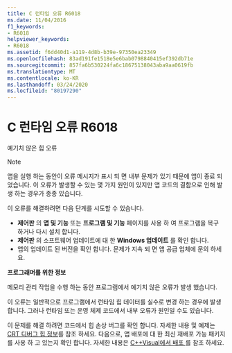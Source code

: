 ```yaml
---
title: C 런타임 오류 R6018
ms.date: 11/04/2016
f1_keywords:
- R6018
helpviewer_keywords:
- R6018
ms.assetid: f6dd40d1-a119-4d8b-b39e-97350ea23349
ms.openlocfilehash: 83ad191fe1518e5e6bab0798840415ef392db71e
ms.sourcegitcommit: 857fa6b530224fa6c18675138043aba9aa0619fb
ms.translationtype: MT
ms.contentlocale: ko-KR
ms.lasthandoff: 03/24/2020
ms.locfileid: "80197290"
---
```

# <a name="c-runtime-error-r6018"></a>C 런타임 오류 R6018

예기치 않은 힙 오류

> [!NOTE]
> 앱을 실행 하는 동안이 오류 메시지가 표시 되 면 내부 문제가 있기 때문에 앱이 종료 되었습니다. 이 오류가 발생할 수 있는 몇 가지 원인이 있지만 앱 코드의 결함으로 인해 발생 하는 경우가 종종 있습니다.
>
> 이 오류를 해결하려면 다음 단계를 시도할 수 있습니다.
>
> - **제어판** 의 **앱 및 기능** 또는 **프로그램 및 기능** 페이지를 사용 하 여 프로그램을 복구 하거나 다시 설치 합니다.
> - **제어판** 의 소프트웨어 업데이트에 대 한 **Windows 업데이트** 를 확인 합니다.
> - 앱의 업데이트 된 버전을 확인 합니다. 문제가 지속 되 면 앱 공급 업체에 문의 하세요.

**프로그래머를 위한 정보**

메모리 관리 작업을 수행 하는 동안 프로그램에서 예기치 않은 오류가 발생 했습니다.

이 오류는 일반적으로 프로그램에서 런타임 힙 데이터를 실수로 변경 하는 경우에 발생 합니다. 그러나 런타임 또는 운영 체제 코드에서 내부 오류가 원인일 수도 있습니다.

이 문제를 해결 하려면 코드에서 힙 손상 버그를 확인 합니다. 자세한 내용 및 예제는 [CRT 디버그 힙 정보](/visualstudio/debugger/crt-debug-heap-details)를 참조 하세요. 다음으로, 앱 배포에 대 한 최신 재배포 가능 패키지를 사용 하 고 있는지 확인 합니다. 자세한 내용은 [ C++Visual에서 배포 ](../../windows/deployment-in-visual-cpp.md)를 참조 하세요.

